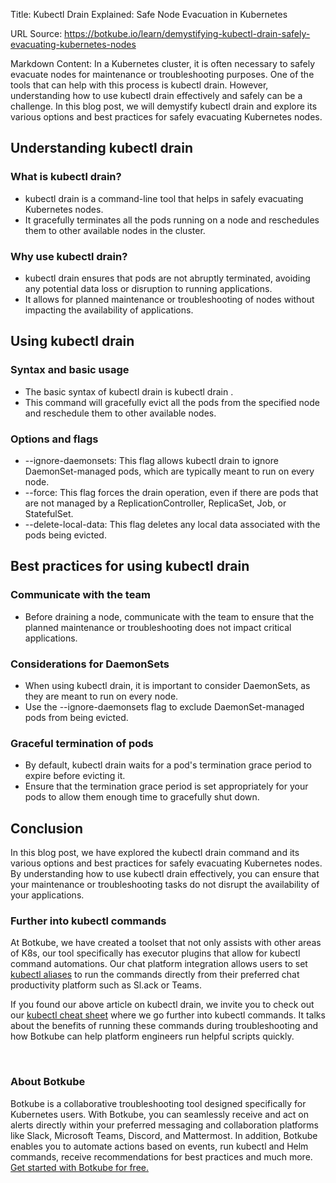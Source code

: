 Title: Kubectl Drain Explained: Safe Node Evacuation in Kubernetes

URL Source: https://botkube.io/learn/demystifying-kubectl-drain-safely-evacuating-kubernetes-nodes

Markdown Content:
In a Kubernetes cluster, it is often necessary to safely evacuate nodes for maintenance or troubleshooting purposes. One of the tools that can help with this process is kubectl drain. However, understanding how to use kubectl drain effectively and safely can be a challenge. In this blog post, we will demystify kubectl drain and explore its various options and best practices for safely evacuating Kubernetes nodes.

**Understanding kubectl drain**
-------------------------------

### **What is kubectl drain?**

*   kubectl drain is a command-line tool that helps in safely evacuating Kubernetes nodes.
*   It gracefully terminates all the pods running on a node and reschedules them to other available nodes in the cluster.

### **Why use kubectl drain?**

*   kubectl drain ensures that pods are not abruptly terminated, avoiding any potential data loss or disruption to running applications.
*   It allows for planned maintenance or troubleshooting of nodes without impacting the availability of applications.

**Using kubectl drain**
-----------------------

### **Syntax and basic usage**

*   The basic syntax of kubectl drain is kubectl drain .
*   This command will gracefully evict all the pods from the specified node and reschedule them to other available nodes.

### **Options and flags**

*   \--ignore-daemonsets: This flag allows kubectl drain to ignore DaemonSet-managed pods, which are typically meant to run on every node.
*   \--force: This flag forces the drain operation, even if there are pods that are not managed by a ReplicationController, ReplicaSet, Job, or StatefulSet.
*   \--delete-local-data: This flag deletes any local data associated with the pods being evicted.

**Best practices for using kubectl drain**
------------------------------------------

### **Communicate with the team**

*   Before draining a node, communicate with the team to ensure that the planned maintenance or troubleshooting does not impact critical applications.

### **Considerations for DaemonSets**

*   When using kubectl drain, it is important to consider DaemonSets, as they are meant to run on every node.
*   Use the --ignore-daemonsets flag to exclude DaemonSet-managed pods from being evicted.

### **Graceful termination of pods**

*   By default, kubectl drain waits for a pod's termination grace period to expire before evicting it.
*   Ensure that the termination grace period is set appropriately for your pods to allow them enough time to gracefully shut down.

**Conclusion**
--------------

In this blog post, we have explored the kubectl drain command and its various options and best practices for safely evacuating Kubernetes nodes. By understanding how to use kubectl drain effectively, you can ensure that your maintenance or troubleshooting tasks do not disrupt the availability of your applications.

### **Further into kubectl commands**

At Botkube, we have created a toolset that not only assists with other areas of K8s, our tool specifically has executor plugins that allow for kubectl command automations. Our chat platform integration allows users to set [kubectl aliases](https://botkube.io/blog/command-line-magic-simplify-your-life-with-custom-kubernetes-kubectrl-aliases-on-botkube) to run the commands directly from their preferred chat productivity platform such as Sl.ack or Teams.

If you found our above article on kubectl drain, we invite you to check out our [kubectl cheat sheet](https://botkube.io/learn/kubectl-cheat-sheet) where we go further into kubectl commands. It talks about the benefits of running these commands during troubleshooting and how Botkube can help platform engineers run helpful scripts quickly.

‍

### About Botkube

Botkube is a collaborative troubleshooting tool designed specifically for Kubernetes users. With Botkube, you can seamlessly receive and act on alerts directly within your preferred messaging and collaboration platforms like Slack, Microsoft Teams, Discord, and Mattermost. In addition, Botkube enables you to automate actions based on events, run kubectl and Helm commands, receive recommendations for best practices and much more. [Get started with Botkube for free.](http://app.botkube.io/)
